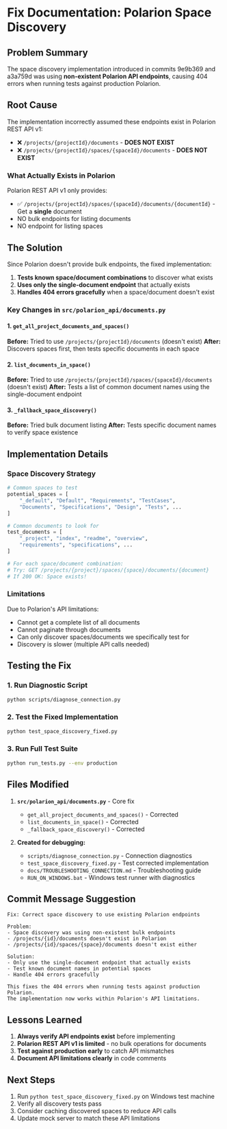 # Fix Documentation: Polarion Space Discovery

## Problem Summary

The space discovery implementation introduced in commits 9e9b369 and a3a759d was using **non-existent Polarion API endpoints**, causing 404 errors when running tests against production Polarion.

## Root Cause

The implementation incorrectly assumed these endpoints exist in Polarion REST API v1:
- ❌ `/projects/{projectId}/documents` - **DOES NOT EXIST**
- ❌ `/projects/{projectId}/spaces/{spaceId}/documents` - **DOES NOT EXIST**

### What Actually Exists in Polarion

Polarion REST API v1 only provides:
- ✅ `/projects/{projectId}/spaces/{spaceId}/documents/{documentId}` - Get a **single** document
- NO bulk endpoints for listing documents
- NO endpoint for listing spaces

## The Solution

Since Polarion doesn't provide bulk endpoints, the fixed implementation:

1. **Tests known space/document combinations** to discover what exists
2. **Uses only the single-document endpoint** that actually exists
3. **Handles 404 errors gracefully** when a space/document doesn't exist

### Key Changes in `src/polarion_api/documents.py`

#### 1. `get_all_project_documents_and_spaces()`
**Before:** Tried to use `/projects/{projectId}/documents` (doesn't exist)
**After:** Discovers spaces first, then tests specific documents in each space

#### 2. `list_documents_in_space()`
**Before:** Tried to use `/projects/{projectId}/spaces/{spaceId}/documents` (doesn't exist)
**After:** Tests a list of common document names using the single-document endpoint

#### 3. `_fallback_space_discovery()`
**Before:** Tried bulk document listing
**After:** Tests specific document names to verify space existence

## Implementation Details

### Space Discovery Strategy

```python
# Common spaces to test
potential_spaces = [
    "_default", "Default", "Requirements", "TestCases", 
    "Documents", "Specifications", "Design", "Tests", ...
]

# Common documents to look for
test_documents = [
    "_project", "index", "readme", "overview", 
    "requirements", "specifications", ...
]

# For each space/document combination:
# Try: GET /projects/{project}/spaces/{space}/documents/{document}
# If 200 OK: Space exists!
```

### Limitations

Due to Polarion's API limitations:
- Cannot get a complete list of all documents
- Cannot paginate through documents
- Can only discover spaces/documents we specifically test for
- Discovery is slower (multiple API calls needed)

## Testing the Fix

### 1. Run Diagnostic Script
```bash
python scripts/diagnose_connection.py
```

### 2. Test the Fixed Implementation
```bash
python test_space_discovery_fixed.py
```

### 3. Run Full Test Suite
```bash
python run_tests.py --env production
```

## Files Modified

1. **`src/polarion_api/documents.py`** - Core fix
   - `get_all_project_documents_and_spaces()` - Corrected
   - `list_documents_in_space()` - Corrected
   - `_fallback_space_discovery()` - Corrected

2. **Created for debugging:**
   - `scripts/diagnose_connection.py` - Connection diagnostics
   - `test_space_discovery_fixed.py` - Test corrected implementation
   - `docs/TROUBLESHOOTING_CONNECTION.md` - Troubleshooting guide
   - `RUN_ON_WINDOWS.bat` - Windows test runner with diagnostics

## Commit Message Suggestion

```
Fix: Correct space discovery to use existing Polarion endpoints

Problem:
- Space discovery was using non-existent bulk endpoints
- /projects/{id}/documents doesn't exist in Polarion
- /projects/{id}/spaces/{space}/documents doesn't exist either

Solution:
- Only use the single-document endpoint that actually exists
- Test known document names in potential spaces
- Handle 404 errors gracefully

This fixes the 404 errors when running tests against production Polarion.
The implementation now works within Polarion's API limitations.
```

## Lessons Learned

1. **Always verify API endpoints exist** before implementing
2. **Polarion REST API v1 is limited** - no bulk operations for documents
3. **Test against production early** to catch API mismatches
4. **Document API limitations clearly** in code comments

## Next Steps

1. Run `python test_space_discovery_fixed.py` on Windows test machine
2. Verify all discovery tests pass
3. Consider caching discovered spaces to reduce API calls
4. Update mock server to match these API limitations